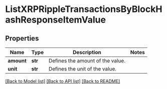 # ListXRPRippleTransactionsByBlockHashResponseItemValue


## Properties
Name | Type | Description | Notes
------------ | ------------- | ------------- | -------------
**amount** | **str** | Defines the amount of the value. | 
**unit** | **str** | Defines the unit of the value. | 

[[Back to Model list]](../README.md#documentation-for-models) [[Back to API list]](../README.md#documentation-for-api-endpoints) [[Back to README]](../README.md)


